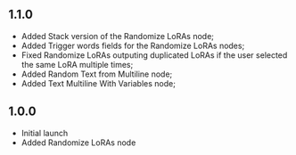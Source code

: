 ## 1.1.0

* Added Stack version of the Randomize LoRAs node;
* Added Trigger words fields for the Randomize LoRAs nodes;
* Fixed Randomize LoRAs outputing duplicated LoRAs if the user selected the same LoRA multiple times;
* Added Random Text from Multiline node;
* Added Text Multiline With Variables node;

## 1.0.0

* Initial launch
* Added Randomize LoRAs node 
